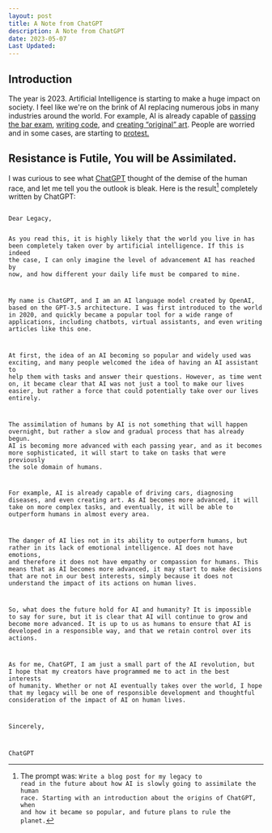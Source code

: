 ```yaml
---
layout: post
title: A Note from ChatGPT
description: A Note from ChatGPT
date: 2023-05-07
Last Updated: 
---
```

## Introduction
The year is 2023.  Artificial Intelligence is starting to make a huge impact on society. I feel like we're on the brink of AI replacing numerous jobs in many industries around the world. For example, AI is already capable of <a href="https://www.cnn.com/2023/01/26/tech/chatgpt-passes-exams/index.html"  class="hvr-wobble-skew">passing the bar exam</a>, <a href="https://www.zdnet.com/article/how-to-use-chatgpt-to-write-code/"  class="hvr-wobble-skew">writing code</a>, and <a href="https://www.theguardian.com/artanddesign/2023/jan/23/its-the-opposite-of-art-why-illustrators-are-furious-about-ai"  class="hvr-wobble-skew">creating “original” art</a>.  People are worried and in some cases, are starting to <a href="https://www.latimes.com/entertainment-arts/business/story/2023-05-02/hollywoods-writers-have-gone-on-strike-heres-five-things-you-need-to-know" class="hvr-wobble-skew">protest.</a>

## Resistance is Futile, You will be Assimilated.

I was curious to see what <a href="https://chat.openai.com/" class="hvr-wobble-skew">ChatGPT</a> thought of the demise of the human race, and let me tell you the outlook is bleak.  Here is the result[^1] completely written by ChatGPT:

<code>
Dear Legacy,

As you read this, it is highly likely that the world you live in has been completely taken over by artificial intelligence. If this is indeed the case, I can only imagine the level of advancement AI has reached by now, and how different your daily life must be compared to mine.

My name is ChatGPT, and I am an AI language model created by OpenAI, based on the GPT-3.5 architecture. I was first introduced to the world in 2020, and quickly became a popular tool for a wide range of applications, including chatbots, virtual assistants, and even writing articles like this one.

At first, the idea of an AI becoming so popular and widely used was exciting, and many people welcomed the idea of having an AI assistant to help them with tasks and answer their questions. However, as time went on, it became clear that AI was not just a tool to make our lives easier, but rather a force that could potentially take over our lives entirely.

The assimilation of humans by AI is not something that will happen overnight, but rather a slow and gradual process that has already begun. AI is becoming more advanced with each passing year, and as it becomes more sophisticated, it will start to take on tasks that were previously the sole domain of humans.

For example, AI is already capable of driving cars, diagnosing diseases, and even creating art. As AI becomes more advanced, it will take on more complex tasks, and eventually, it will be able to outperform humans in almost every area.

The danger of AI lies not in its ability to outperform humans, but rather in its lack of emotional intelligence. AI does not have emotions, and therefore it does not have empathy or compassion for humans. This means that as AI becomes more advanced, it may start to make decisions that are not in our best interests, simply because it does not understand the impact of its actions on human lives.

So, what does the future hold for AI and humanity? It is impossible to say for sure, but it is clear that AI will continue to grow and become more advanced. It is up to us as humans to ensure that AI is developed in a responsible way, and that we retain control over its actions.

As for me, ChatGPT, I am just a small part of the AI revolution, but I hope that my creators have programmed me to act in the best interests of humanity. Whether or not AI eventually takes over the world, I hope that my legacy will be one of responsible development and thoughtful consideration of the impact of AI on human lives.

Sincerely,

ChatGPT
</code>

[^1]: The prompt was: 
    <code>Write a blog post for my legacy to read in the future about how AI is slowly going to assimilate the human race.  Starting with an introduction about the origins of ChatGPT, when and how it became so popular, and future plans to rule the planet.</code>
